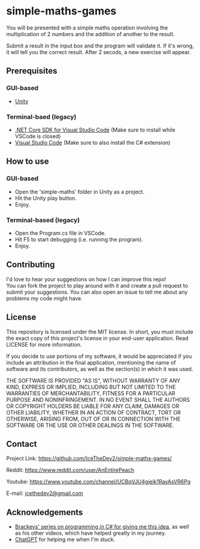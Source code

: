 # simple-maths-games
You will be presented with a simple maths operation involving the multiplication of 2 numbers and the addition of another to the result.

Submit a result in the input box and the program will validate it. If it's wrong, it will tell you the correct result. After 2 secods, a new exercise will appear.

## Prerequisites
### GUI-based
- [Unity](https://unity.com/download)

### Terminal-baed (legacy)
- [.NET Core SDK for Visual Studio Code](https://dotnet.microsoft.com/en-us/) (Make sure to install while VSCode is closed)
- [Visual Studio Code](https://code.visualstudio.com/) (Make sure to also install the C# extension)

## How to use
### GUI-based
- Open the 'simple-maths' folder in Unity as a project.
- Hit the Unity play button.
- Enjoy.

### Terminal-based (legacy)
- Open the Program.cs file in VSCode.
- Hit F5 to start debugging (i.e. running the program).
- Enjoy.

## Contributing
I'd love to hear your suggestions on how I can improve this repo!  
You can fork the project to play around with it and create a pull request to submit your suggestions. You can also open an issue to tell me about any problems my code might have.

## License
This repository is licensed under the MIT license. In short, you must include the exact copy of this project's license in your end-user application. Read LICENSE for more information.

If you decide to use portions of my software, it would be appreciated if you include an attribution in the final application, mentioning the name of software and its contributors, as well as the section(s) in which it was used.

THE SOFTWARE IS PROVIDED "AS IS", WITHOUT WARRANTY OF ANY KIND, EXPRESS OR
IMPLIED, INCLUDING BUT NOT LIMITED TO THE WARRANTIES OF MERCHANTABILITY,
FITNESS FOR A PARTICULAR PURPOSE AND NONINFRINGEMENT. IN NO EVENT SHALL THE
AUTHORS OR COPYRIGHT HOLDERS BE LIABLE FOR ANY CLAIM, DAMAGES OR OTHER
LIABILITY, WHETHER IN AN ACTION OF CONTRACT, TORT OR OTHERWISE, ARISING FROM,
OUT OF OR IN CONNECTION WITH THE SOFTWARE OR THE USE OR OTHER DEALINGS IN THE
SOFTWARE.

## Contact
Project Link: https://github.com/IceTheDev2/simple-maths-games/  

Reddit: https://www.reddit.com/user/AnEntirePeach

Youtube: https://www.youtube.com/channel/UCBqVJU4gjeik1RavAsVR6Pg

E-mail: icethedev2@gmail.com

## Acknowledgements
- [Brackeys' series on programming in C# for giving me this idea](https://www.youtube.com/watch?v=u_Qv5IrMUqg&list=PLPV2KyIb3jR4CtEelGPsmPzlvP7ISPYzR&index=4), as well as his other videos, which have helped greatly in my journey.
- [ChatGPT](https://chat.openai.com/chat) for helping me when I'm stuck.
